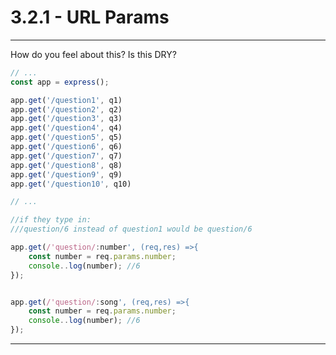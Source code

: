 # 3.2.1 - URL Params

---

How do you feel about this? Is this DRY?

<div class='two-col'><div>

```js
// ...
const app = express();

app.get('/question1', q1)
app.get('/question2', q2)
app.get('/question3', q3)
app.get('/question4', q4)
app.get('/question5', q5)
app.get('/question6', q6)
app.get('/question7', q7)
app.get('/question8', q8)
app.get('/question9', q9)
app.get('/question10', q10)
```

</div><div>

```js
// ...

//if they type in:
///question/6 instead of question1 would be question/6

app.get(/'question/:number', (req,res) =>{
    const number = req.params.number;
    console..log(number); //6
});


app.get(/'question/:song', (req,res) =>{
    const number = req.params.number;
    console..log(number); //6
});

```

</div></div>

---
